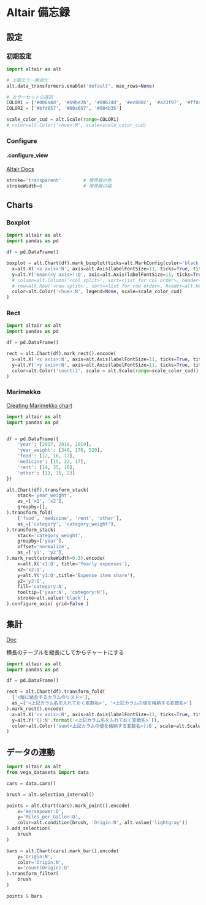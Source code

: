 # Altair 備忘録

## 設定

### 初期設定

```python
import altair as alt

# 上限エラー無効化
alt.data_transformers.enable('default', max_rows=None)

# カラーセットの選択
COLOR1 = ['#006a4d', '#69be2b', '#00b2dd', '#ec008c', '#a23f97', '#ffdd00', '#f58220', '#004b35', '#00a657', '#bfd857']
COLOR2 = ['#bfd857', '#00a657', '#004b35']

scale_color_cud = alt.Scale(range=COLOR1)
# color=alt.Color('<hue>:N', scale=scale_color_cud)
```

### Configure

#### .configure_view

[Altair Docs](https://altair-viz.github.io/user_guide/generated/toplevel/altair.Chart.html#altair.Chart.configure_view)

```python
stroke='transparent'        # 境界線の色
strokeWidth=0               # 境界線の幅
```

## Charts

### Boxplot

```python
import altair as alt
import pandas as pd

df = pd.DataFrame()

boxplot = alt.Chart(df).mark_boxplot(ticks=alt.MarkConfig(color='black'), median=alt.MarkConfig(color='black')).encode(
  x=alt.X('<x axis>:N', axis=alt.Axis(labelFontSize=11, ticks=True, titleFontSize=11, title='<x axis name>', labelAngle=0)),
  y=alt.Y('mean(<y axis>):Q', axis=alt.Axis(labelFontSize=11, ticks=True, titleFontSize=11, title='<y axis name>', labelAngle=0)),
  # column=alt.Column('<col split>', sort=<list for col order>, header=alt.Header(labelFontSize=11, labelAngle=0, titleFontSize=11)),
  # row=alt.Row('<row split>', sort=<list for row order>, header=alt.Header(labelFontSize=11, labelAngle=-90, titleFontSize=11)),
  color=alt.Color('<hue>:N', legend=None, scale=scale_color_cud)
)
```

### Rect

```python
import altair as alt
import pandas as pd

df = pd.DataFrame()

rect = alt.Chart(df).mark_rect().encode(
  x=alt.X('<x axis>:N', axis=alt.Axis(labelFontSize=11, ticks=True, titleFontSize=11, title='<x axis name>', labelAngle=0)),
  y=alt.Y('<y axis>:N', axis=alt.Axis(labelFontSize=11, ticks=True, titleFontSize=11, title='<y axis name>', labelAngle=0)),
  color=alt.Color('count()', scale = alt.Scale(range=scale_color_cud))
)
```

### Marimekko

[Creating Marimekko chart](https://github.com/altair-viz/altair/issues/1632)

```python
import altair as alt
import pandas as pd


df = pd.DataFrame({
    'year': [2017, 2018, 2019],
    'year_weight': [340, 170, 520],
    'food': [12, 16, 17],
    'medicine': [15, 22, 17],
    'rent': [14, 35, 10],
    'other': [13, 15, 23]
})

alt.Chart(df).transform_stack(
    stack='year_weight',
    as_=['x1', 'x2'],
    groupby=[],
).transform_fold(
    ['food', 'medicine', 'rent', 'other'],
    as_=['category', 'category_weight'],
).transform_stack(
    stack='category_weight',
    groupby=['year'],
    offset='normalize',
    as_=['y1', 'y2'],
).mark_rect(strokeWidth=0.3).encode(
    x=alt.X('x1:Q', title='Yearly expenses'), 
    x2='x2:Q',
    y=alt.Y('y1:Q',title='Expense item share'), 
    y2='y2:Q',
    fill='category:N',
    tooltip=['year:N', 'category:N'],
    stroke=alt.value('black'),
).configure_axis( grid=False )
```

## 集計

[Doc](https://altair-viz.github.io/user_guide/generated/toplevel/altair.Chart.html?highlight=transform_fold#altair.Chart.transform_fold)

横長のテーブルを縦長にしてからチャートにする

```python
import altair as alt
import pandas as pd

df = pd.DataFrame()

rect = alt.Chart(df).transform_fold(
  ['<縦に結合するカラムのリスト>'],
  as_=['<上記カラム名を入れておく変数名>', '<上記カラムの値を格納する変数名>']
).mark_rect().encode(
  x=alt.X('<x axis>:N', axis=alt.Axis(labelFontSize=11, ticks=True, titleFontSize=11, title='<x axis name>', labelAngle=0)),
  y=alt.Y('{}:N'.format('<上記カラム名を入れておく変数名>')),
  color=alt.Color('sum(<上記カラムの値を格納する変数名>):Q', scale=alt.Scale(range=scale_color_cud))
)
```

## データの連動

```python
import altair as alt
from vega_datasets import data

cars = data.cars()

brush = alt.selection_interval()

points = alt.Chart(cars).mark_point().encode(
    x='Horsepower:Q',
    y='Miles_per_Gallon:Q',
    color=alt.condition(brush, 'Origin:N', alt.value('lightgray'))
).add_selection(
    brush
)

bars = alt.Chart(cars).mark_bar().encode(
    y='Origin:N',
    color='Origin:N',
    x='count(Origin):Q'
).transform_filter(
    brush
)

points & bars
```